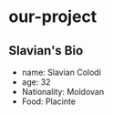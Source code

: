 # our-project

## Slavian's Bio

- name: Slavian Colodi
- age: 32
- Nationality: Moldovan
- Food: Placinte